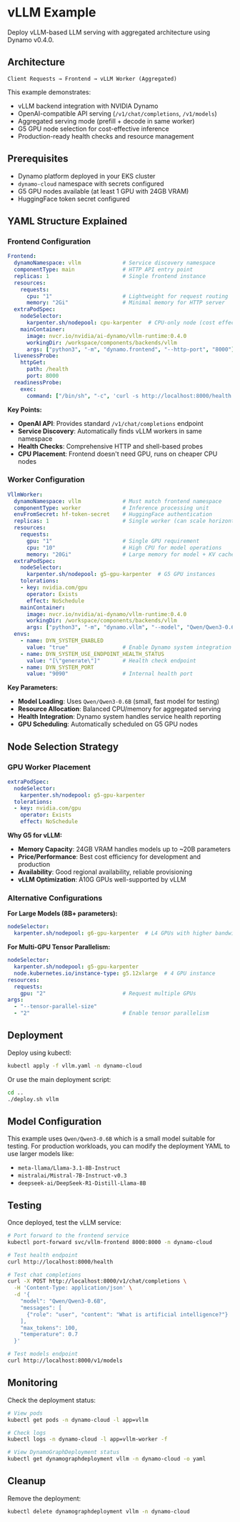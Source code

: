 # vLLM Example

Deploy vLLM-based LLM serving with aggregated architecture using Dynamo v0.4.0.

## Architecture

```text
Client Requests → Frontend → vLLM Worker (Aggregated)
```

This example demonstrates:
- vLLM backend integration with NVIDIA Dynamo
- OpenAI-compatible API serving (`/v1/chat/completions`, `/v1/models`)
- Aggregated serving mode (prefill + decode in same worker)
- G5 GPU node selection for cost-effective inference
- Production-ready health checks and resource management

## Prerequisites

- Dynamo platform deployed in your EKS cluster
- `dynamo-cloud` namespace with secrets configured
- G5 GPU nodes available (at least 1 GPU with 24GB VRAM)
- HuggingFace token secret configured

## YAML Structure Explained

### Frontend Configuration
```yaml
Frontend:
  dynamoNamespace: vllm             # Service discovery namespace
  componentType: main               # HTTP API entry point
  replicas: 1                       # Single frontend instance
  resources:
    requests:
      cpu: "1"                      # Lightweight for request routing
      memory: "2Gi"                 # Minimal memory for HTTP server
  extraPodSpec:
    nodeSelector:
      karpenter.sh/nodepool: cpu-karpenter  # CPU-only node (cost effective)
    mainContainer:
      image: nvcr.io/nvidia/ai-dynamo/vllm-runtime:0.4.0
      workingDir: /workspace/components/backends/vllm
      args: ["python3", "-m", "dynamo.frontend", "--http-port", "8000"]
  livenessProbe:
    httpGet:
      path: /health
      port: 8000
  readinessProbe:
    exec:
      command: ["/bin/sh", "-c", 'curl -s http://localhost:8000/health | jq -e ".status == \"healthy\""']
```

**Key Points:**
- **OpenAI API**: Provides standard `/v1/chat/completions` endpoint
- **Service Discovery**: Automatically finds vLLM workers in same namespace
- **Health Checks**: Comprehensive HTTP and shell-based probes
- **CPU Placement**: Frontend doesn't need GPU, runs on cheaper CPU nodes

### Worker Configuration
```yaml
VllmWorker:
  dynamoNamespace: vllm             # Must match frontend namespace
  componentType: worker             # Inference processing unit
  envFromSecret: hf-token-secret    # HuggingFace authentication
  replicas: 1                       # Single worker (can scale horizontally)
  resources:
    requests:
      gpu: "1"                      # Single GPU requirement
      cpu: "10"                     # High CPU for model operations
      memory: "20Gi"                # Large memory for model + KV cache
  extraPodSpec:
    nodeSelector:
      karpenter.sh/nodepool: g5-gpu-karpenter  # G5 GPU instances
    tolerations:
    - key: nvidia.com/gpu
      operator: Exists
      effect: NoSchedule
    mainContainer:
      image: nvcr.io/nvidia/ai-dynamo/vllm-runtime:0.4.0
      workingDir: /workspace/components/backends/vllm
      args: ["python3", "-m", "dynamo.vllm", "--model", "Qwen/Qwen3-0.6B", "2>&1", "|", "tee", "/tmp/vllm.log"]
  envs:
    - name: DYN_SYSTEM_ENABLED
      value: "true"                 # Enable Dynamo system integration
    - name: DYN_SYSTEM_USE_ENDPOINT_HEALTH_STATUS
      value: "[\"generate\"]"       # Health check endpoint
    - name: DYN_SYSTEM_PORT
      value: "9090"                 # Internal health port
```

**Key Parameters:**
- **Model Loading**: Uses `Qwen/Qwen3-0.6B` (small, fast model for testing)
- **Resource Allocation**: Balanced CPU/memory for aggregated serving
- **Health Integration**: Dynamo system handles service health reporting
- **GPU Scheduling**: Automatically scheduled on G5 GPU nodes

## Node Selection Strategy

### GPU Worker Placement
```yaml
extraPodSpec:
  nodeSelector:
    karpenter.sh/nodepool: g5-gpu-karpenter
  tolerations:
  - key: nvidia.com/gpu
    operator: Exists
    effect: NoSchedule
```

**Why G5 for vLLM:**
- **Memory Capacity**: 24GB VRAM handles models up to ~20B parameters
- **Price/Performance**: Best cost efficiency for development and production
- **Availability**: Good regional availability, reliable provisioning
- **vLLM Optimization**: A10G GPUs well-supported by vLLM

### Alternative Configurations

**For Large Models (8B+ parameters):**
```yaml
nodeSelector:
  karpenter.sh/nodepool: g6-gpu-karpenter  # L4 GPUs with higher bandwidth
```

**For Multi-GPU Tensor Parallelism:**
```yaml
nodeSelector:
  karpenter.sh/nodepool: g5-gpu-karpenter
  node.kubernetes.io/instance-type: g5.12xlarge  # 4 GPU instance
resources:
  requests:
    gpu: "2"                        # Request multiple GPUs
args:
  - "--tensor-parallel-size"
  - "2"                             # Enable tensor parallelism
```

## Deployment

Deploy using kubectl:

```bash
kubectl apply -f vllm.yaml -n dynamo-cloud
```

Or use the main deployment script:

```bash
cd ..
./deploy.sh vllm
```

## Model Configuration

This example uses `Qwen/Qwen3-0.6B` which is a small model suitable for testing. For production workloads, you can modify the deployment YAML to use larger models like:

- `meta-llama/Llama-3.1-8B-Instruct`
- `mistralai/Mistral-7B-Instruct-v0.3`
- `deepseek-ai/DeepSeek-R1-Distill-Llama-8B`

## Testing

Once deployed, test the vLLM service:

```bash
# Port forward to the frontend service
kubectl port-forward svc/vllm-frontend 8000:8000 -n dynamo-cloud

# Test health endpoint
curl http://localhost:8000/health

# Test chat completions
curl -X POST http://localhost:8000/v1/chat/completions \
  -H 'Content-Type: application/json' \
  -d '{
    "model": "Qwen/Qwen3-0.6B",
    "messages": [
      {"role": "user", "content": "What is artificial intelligence?"}
    ],
    "max_tokens": 100,
    "temperature": 0.7
  }'

# Test models endpoint
curl http://localhost:8000/v1/models
```

## Monitoring

Check the deployment status:

```bash
# View pods
kubectl get pods -n dynamo-cloud -l app=vllm

# Check logs
kubectl logs -n dynamo-cloud -l app=vllm-worker -f

# View DynamoGraphDeployment status
kubectl get dynamographdeployment vllm -n dynamo-cloud -o yaml
```

## Cleanup

Remove the deployment:

```bash
kubectl delete dynamographdeployment vllm -n dynamo-cloud
```
